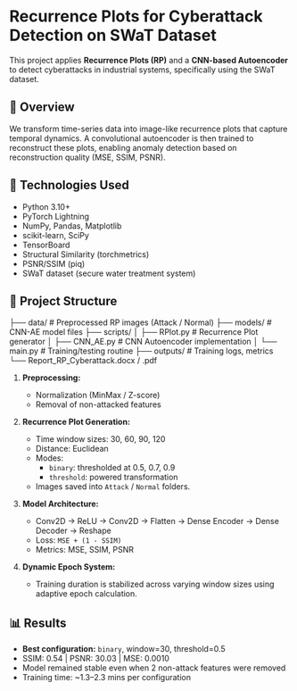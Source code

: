 # Recurrence Plots for Cyberattack Detection on SWaT Dataset

This project applies **Recurrence Plots (RP)** and a **CNN-based Autoencoder** to detect cyberattacks in industrial systems, specifically using the SWaT dataset.

## 📌 Overview

We transform time-series data into image-like recurrence plots that capture temporal dynamics. A convolutional autoencoder is then trained to reconstruct these plots, enabling anomaly detection based on reconstruction quality (MSE, SSIM, PSNR).

## 🔧 Technologies Used

- Python 3.10+
- PyTorch Lightning
- NumPy, Pandas, Matplotlib
- scikit-learn, SciPy
- TensorBoard
- Structural Similarity (torchmetrics)
- PSNR/SSIM (piq)
- SWaT dataset (secure water treatment system)

## 📁 Project Structure

├── data/ # Preprocessed RP images (Attack / Normal)
├── models/ # CNN-AE model files
├── scripts/
│ ├── RPlot.py # Recurrence Plot generator
│ ├── CNN_AE.py # CNN Autoencoder implementation
│ └── main.py # Training/testing routine
├── outputs/ # Training logs, metrics
└── Report_RP_Cyberattack.docx / .pdf

1. **Preprocessing:**
   - Normalization (MinMax / Z-score)
   - Removal of non-attacked features

2. **Recurrence Plot Generation:**
   - Time window sizes: 30, 60, 90, 120
   - Distance: Euclidean
   - Modes:
     - `binary`: thresholded at 0.5, 0.7, 0.9
     - `threshold`: powered transformation
   - Images saved into `Attack` / `Normal` folders.

3. **Model Architecture:**
   - Conv2D → ReLU → Conv2D → Flatten → Dense Encoder → Dense Decoder → Reshape
   - Loss: `MSE + (1 - SSIM)`
   - Metrics: MSE, SSIM, PSNR

4. **Dynamic Epoch System:**
   - Training duration is stabilized across varying window sizes using adaptive epoch calculation.

## 📊 Results

- **Best configuration:** `binary`, window=30, threshold=0.5
- SSIM: 0.54 | PSNR: 30.03 | MSE: 0.0010
- Model remained stable even when 2 non-attack features were removed
- Training time: ~1.3–2.3 mins per configuration

